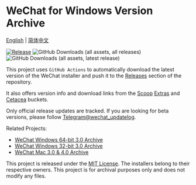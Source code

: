 # WeChat for Windows Version Archive

[English](README.md) | [简体中文](README.zh-CN.md)

[![Release](https://github.com/cscnk52/wechat-windows-versions/actions/workflows/release.yaml/badge.svg)](https://github.com/cscnk52/wechat-windows-versions/actions/workflows/release.yaml)
![GitHub Downloads (all assets, all releases)](https://img.shields.io/github/downloads/cscnk52/wechat-windows-versions/total)
![GitHub Downloads (all assets, latest release)](https://img.shields.io/github/downloads/cscnk52/wechat-windows-versions/latest/total)

This project uses `GitHub Actions` to automatically download the latest version of the WeChat installer and push it to the [Releases](https://github.com/cscnk52/wechat-windows-versions/releases) section of the repository.

It also offers version info and download links from the [Scoop](https://scoop.sh) [Extras](https://github.com/ScoopInstaller/Extras/blob/master/bucket/wechat.json) and [Cetacea](https://github.com/cscnk52/cetacea/blob/master/bucket/wechat.json) buckets.

Only official release updates are tracked. If you are looking for beta versions, please follow [Telegram@wechat\_updatelog](https://t.me/wechat_updatelog).

Related Projects:

* [WeChat Windows 64-bit 3.0 Archive](https://github.com/tom-snow/wechat-windows-versions)
* [WeChat Windows 32-bit 3.0 Archive](https://github.com/tom-snow/wechat-windows-versions-x86)
* [WeChat Mac 3.0 & 4.0 Archive](https://github.com/zsbai/wechat-versions)

This project is released under the [MIT License](./LICENSE). The installers belong to their respective owners. This project is for archival purposes only and does not modify any files.
